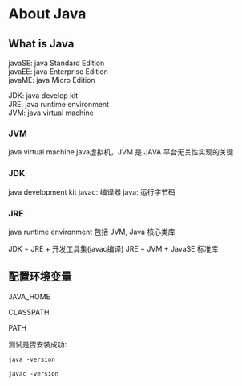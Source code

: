 # About Java

## What is Java

javaSE: java Standard Edition  
javaEE: java Enterprise Edition  
javaME: java Micro Edition

JDK: java develop kit  
JRE: java runtime environment  
JVM: java virtual machine

### JVM

java virtual machine java虚拟机，JVM 是 JAVA 平台无关性实现的关键

### JDK

java development kit
javac: 编译器
java: 运行字节码

### JRE

java runtime environment
包括 JVM, Java 核心类库

JDK = JRE + 开发工具集(javac编译)
JRE = JVM + JavaSE 标准库

## 配置环境变量

JAVA_HOME

CLASSPATH

PATH

测试是否安装成功:

```shell
java -version

javac -version
```
